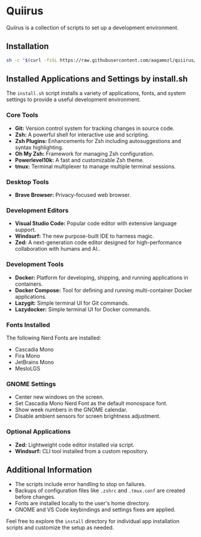 # Quiirus

Quiirus is a collection of scripts to set up a development environment.

## Installation

```sh
sh -c "$(curl -fsSL https://raw.githubusercontent.com/aagamezl/quiirus/master/boot.sh)"
```

## Installed Applications and Settings by install.sh

The `install.sh` script installs a variety of applications, fonts, and system settings to provide a useful development environment.

### Core Tools
- **Git:** Version control system for tracking changes in source code.
- **Zsh:** A powerful shell for interactive use and scripting.
- **Zsh Plugins:** Enhancements for Zsh including autosuggestions and syntax highlighting.
- **Oh My Zsh:** Framework for managing Zsh configuration.
- **Powerlevel10k:** A fast and customizable Zsh theme.
- **tmux:** Terminal multiplexer to manage multiple terminal sessions.

### Desktop Tools
- **Brave Browser:** Privacy-focused web browser.

### Development Editors
- **Visual Studio Code:** Popular code editor with extensive language support.
- **Windsurf:** The new purpose-built IDE to harness magic.
- **Zed:** A next-generation code editor designed for high-performance collaboration with humans and AI..


### Development Tools
- **Docker:** Platform for developing, shipping, and running applications in containers.
- **Docker Compose:** Tool for defining and running multi-container Docker applications.
- **Lazygit:** Simple terminal UI for Git commands.
- **Lazydocker:** Simple terminal UI for Docker commands.

### Fonts Installed
The following Nerd Fonts are installed:
- Cascadia Mono
- Fira Mono
- JetBrains Mono
- MesloLGS

### GNOME Settings
- Center new windows on the screen.
- Set Cascadia Mono Nerd Font as the default monospace font.
- Show week numbers in the GNOME calendar.
- Disable ambient sensors for screen brightness adjustment.

### Optional Applications
- **Zed:** Lightweight code editor installed via script.
- **Windsurf:** CLI tool installed from a custom repository.

## Additional Information

- The scripts include error handling to stop on failures.
- Backups of configuration files like `.zshrc` and `.tmux.conf` are created before changes.
- Fonts are installed locally to the user's home directory.
- GNOME and VS Code keybindings and settings fixes are applied.

Feel free to explore the `install` directory for individual app installation scripts and customize the setup as needed.